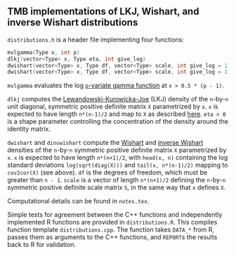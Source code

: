 ## TMB implementations of LKJ, Wishart, and inverse Wishart distributions

`distributions.h` is a header file implementing four functions:

```cpp
mvlgamma(Type x, int p)
dlkj(vector<Type> x, Type eta, int give_log)
dwishart(vector<Type> x, Type df, vector<Type> scale, int give_log = 1)
dwishart(vector<Type> x, Type df, vector<Type> scale, int give_log = 1)
```

`mvlgamma` evaluates the log 
[`p`-variate gamma function](https://en.wikipedia.org/wiki/Multivariate_gamma_function) 
at `x > 0.5 * (p - 1)`.

`dlkj` computes the
[Lewandowski-Kurowicka-Joe](https://mc-stan.org/docs/2_27/functions-reference/lkj-correlation.html)
(LKJ) density of the `n`-by-`n` unit diagonal, symmetric positive
definite matrix `X` parametrized by `x`. `x` is expected to have
length `n*(n-1)/2` and map to `X` as described
[here](https://kaskr.github.io/adcomp/classUNSTRUCTURED__CORR__t.html). 
`eta > 0` is a shape parameter controlling the concentration of the 
density around the identity matrix.

`dwishart` and `dinvwishart` compute the 
[Wishart](https://mc-stan.org/docs/2_27/functions-reference/wishart-distribution.html) 
and 
[inverse Wishart](https://mc-stan.org/docs/2_27/functions-reference/inverse-wishart-distribution.html) 
densities of the `n`-by-`n` symmetric positive definite matrix `X` 
parametrized by `x`. `x` is expected to have length `n*(n+1)/2`, 
with `head(x, n)` containing the log standard deviations `log(sqrt(diag(X)))` 
and `tail(x, n*(n-1)/2)` mapping to `cov2cor(X)` (see above). 
`df` is the degrees of freedom, which must be greater than `n - 1`. 
`scale`  is a vector of length `n*(n+1)/2` defining the `n`-by-`n` 
symmetric positive definite scale matrix `S`, in the same way that 
`x` defines `X`.

Computational details can be found in `notes.tex`.

Simple tests for agreement between the C++ functions and independently 
implemented R functions are provided in `distributions.R`. This compiles 
function template `distributions.cpp`. The function takes `DATA_*` from R, 
passes them as arguments to the C++ functions, and `REPORT`s the results 
back to R for validation.
